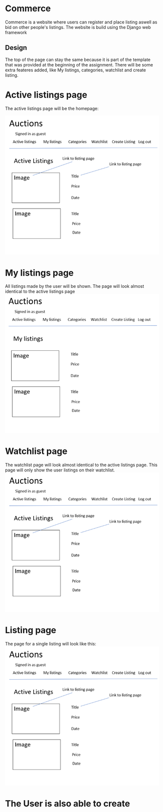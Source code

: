 # Commerce

Commerce is a website where users can register and place listing aswell as bid on other people's listings.
The website is build using the Django web framework


## Design

The top of the page can stay the same because it is part of the template that was provided at the beginning of the assignment.
There will be some extra feateres added, like My listings, categories, watchlist and create listing.

# Active listings page
The active listings page will be the homepage:

![active listings](images/active_listings.png)

# My listings page
All listings made by the user will be shown.
The page will look almost identical to the active listings page
![my listings](images/my_listings.png)

# Watchlist page
The watchlist page will look almost identical to the active listings page.
This page will only show the user listings on their watchlist.
![watchlist](images/active_listings.png)

# Listing page
The page for a single listing will look like this:
![watchlist](images/active_listings.png)

# The User is also able to create 


